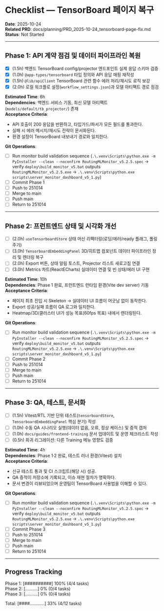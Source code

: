# Checklist — TensorBoard 페이지 복구

**Date**: 2025-10-24  
**Related PRD**: docs/planning/PRD_2025-10-24_tensorboard-page-fix.md  
**Status**: Not Started

---

## Phase 1: API 계약 점검 및 데이터 파이프라인 복원

- [x] (1.5h) 백엔드 TensorBoard config/projector 엔드포인트 실제 응답 스키마 검증
- [x] (1.0h) `@app-types/tensorboard` 타입 정의와 API 응답 매핑 재작성
- [x] (1.5h) `@lib/apiClient` TensorBoard 관련 함수 에러 처리/재시도 로직 보강
- [x] (2.0h) 로컬 워크플로 설정(`workflow_settings.json`)과 모델 아티팩트 경로 점검

**Estimated Time**: 6h  
**Dependencies**: 백엔드 서비스 기동, 최신 모델 아티팩트(`models/default/tb_projector/`) 존재  
**Acceptance Criteria**:
- API 호출이 200 응답을 반환하고, 타입가드/파서가 모든 필드를 통과한다.
- 실패 시 에러 메시지/재시도 전략이 문서화된다.
- 환경 설정이 TensorBoard 내보내기 경로와 일치한다.

**Git Operations**:
- [ ] Run monitor build validation sequence (`.\.venv\Scripts\python.exe -m PyInstaller --clean --noconfirm RoutingMLMonitor_v5.2.5.spec` → verify `deploy\build_monitor_v5.bat` outputs `RoutingMLMonitor_v5.2.5.exe` → `.\.venv\Scripts\python.exe scripts\server_monitor_dashboard_v5_1.py`)
- [ ] Commit Phase 1
- [ ] Push to 251014
- [ ] Merge to main
- [ ] Push main
- [ ] Return to 251014

---

## Phase 2: 프런트엔드 상태 및 시각화 개선

- [ ] (2.0h) `useTensorboardStore` 상태 머신 리팩터링(로딩/에러/ready 플래그, 폴링 주기)
- [ ] (3.0h) `TensorboardEmbeddingPanel` 3D/히트맵 컴포넌트 데이터 파이프라인 정리 및 렌더링 복구
- [ ] (2.0h) Export 버튼, 상태 알림 토스트, Projector 리스트 새로고침 연결
- [ ] (3.0h) Metrics 차트(ReactECharts) 실데이터 연결 및 빈 상태/에러 UI 구현

**Estimated Time**: 10h  
**Dependencies**: Phase 1 완료, 프런트엔드 런타임 환경(Vite dev server) 기동  
**Acceptance Criteria**:
- 페이지 최초 진입 시 Skeleton → 실데이터 UI 흐름이 어긋남 없이 동작한다.
- Export 성공/실패 흐름이 QA 로그와 일치한다.
- Heatmap/3D/클러스터 UI가 성능 목표(60fps 목표) 내에서 렌더링된다.

**Git Operations**:
- [ ] Run monitor build validation sequence (`.\.venv\Scripts\python.exe -m PyInstaller --clean --noconfirm RoutingMLMonitor_v5.2.5.spec` → verify `deploy\build_monitor_v5.bat` outputs `RoutingMLMonitor_v5.2.5.exe` → `.\.venv\Scripts\python.exe scripts\server_monitor_dashboard_v5_1.py`)
- [ ] Commit Phase 2
- [ ] Push to 251014
- [ ] Merge to main
- [ ] Push main
- [ ] Return to 251014

---

## Phase 3: QA, 테스트, 문서화

- [ ] (1.5h) Vitest/RTL 기반 단위 테스트(`tensorboardStore`, `TensorboardEmbeddingPanel` 핵심 분기) 작성
- [ ] (1.0h) 수동 QA 시나리오 실행(데이터 없음, 오류, 정상 케이스) 및 증적 캡처
- [ ] (1.0h) `docs/guides/frontend-training` 문서 업데이트 및 운영 체크리스트 작성
- [ ] (0.5h) 회귀 리그레이션: 다른 Training 메뉴 영향도 검증

**Estimated Time**: 4h  
**Dependencies**: Phase 1·2 완료, 테스트 러너 환경(Vitest) 설치  
**Acceptance Criteria**:
- 신규 테스트 통과 및 CI 스크립트(해당 시) 성공.
- QA 증적이 저장소에 기록되고, 이슈 재현 절차가 명확하다.
- 문서 변경이 리뷰되었으며 운영팀이 TensorBoard 사용법을 이해할 수 있다.

**Git Operations**:
- [ ] Run monitor build validation sequence (`.\.venv\Scripts\python.exe -m PyInstaller --clean --noconfirm RoutingMLMonitor_v5.2.5.spec` → verify `deploy\build_monitor_v5.bat` outputs `RoutingMLMonitor_v5.2.5.exe` → `.\.venv\Scripts\python.exe scripts\server_monitor_dashboard_v5_1.py`)
- [ ] Commit Phase 3
- [ ] Push to 251014
- [ ] Merge to main
- [ ] Push main
- [ ] Return to 251014

---

## Progress Tracking

Phase 1: [##########] 100% (4/4 tasks)  
Phase 2: [..........] 0% (0/4 tasks)  
Phase 3: [..........] 0% (0/4 tasks)

Total: [####............] 33% (4/12 tasks)
